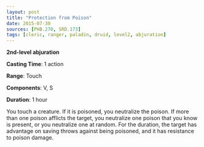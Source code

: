 ```yaml
---
layout: post
title: "Protection from Poison"
date: 2015-07-30
sources: [PHB.270, SRD.173]
tags: [cleric, ranger, paladin, druid, level2, abjuration]
---
```


**2nd-level abjuration**

**Casting Time**: 1 action

**Range**: Touch

**Components**: V, S

**Duration**: 1 hour

You touch a creature. If it is poisoned, you neutralize the poison. If more than one poison afflicts the target, you neutralize one poison that you know is present, or you neutralize one at random. For the duration, the target has advantage on saving throws against being poisoned, and it has resistance to poison damage.

